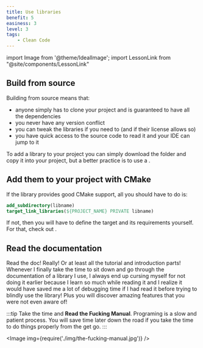```yaml
---
title: Use libraries
benefit: 5
easiness: 3
level: 3
tags:
    - Clean Code
---
```

import Image from '@theme/IdealImage';
import LessonLink from "@site/components/LessonLink"

## Build from source

Building from source means that:
- anyone simply has to clone your project and is guaranteed to have all the dependencies
- you never have any version conflict
- you can tweak the libraries if you need to (and if their license allows so)
- you have quick access to the source code to read it and your IDE can jump to it

To add a library to your project you can simply download the folder and copy it into your project, but a better practice is to use a <LessonLink text="Git submodule" slug="git-submodules"/>.

## Add them to your project with CMake

If the library provides good CMake support, all you should have to do is:
```cmake
add_subdirectory(libname)
target_link_libraries(${PROJECT_NAME} PRIVATE libname)
```

If not, then you will have to define the target and its requirements yourself. For that, check out <LessonLink text="the lesson on CMake for library authors" slug="cmake" anchor="#cmake-for-library-authors"/>.

## Read the documentation

Read the doc! Really! Or at least all the tutorial and introduction parts!<br/>
Whenever I finally take the time to sit down and go through the documentation of a library I use, I always end up cursing myself for not doing it earlier because I learn so much while reading it and I realize it would have saved me a lot of debugging time if I had read it before trying to blindly use the library! Plus you will discover amazing features that you were not even aware of!

:::tip
Take the time and **Read the Fucking Manual**. Programing is a slow and patient process. You will save time later down the road if you take the time to do things properly from the get go.
:::

<Image img={require('./img/the-fucking-manual.jpg')} />